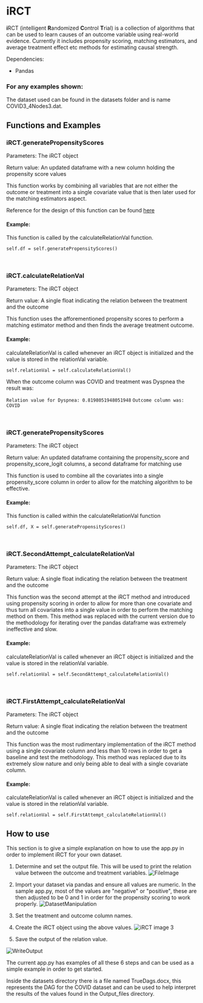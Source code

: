 # iRCT
**i**RCT (intelligent **R**andomized **C**ontrol **T**rial) is a collection of algorithms that can be used to learn causes of an outcome variable using real-world evidence. Currently it includes propensity scoring, matching estimators, and average treatment effect etc methods for estimating causal strength.

Dependencies:
- Pandas

### For any examples shown:

The dataset used can be found in the datasets folder and is name COVID3_4Nodes3.dat.

## Functions and Examples

### iRCT.generatePropensityScores

Parameters: The iRCT object

Return value: An updated dataframe with a new column holding the propensity score values

This function works by combining all variables that are not either the outcome or treatment into a single covariate value that is then later used for the matching estimators aspect.

Reference for the design of this function can be found [here](https://github.com/konosp/propensity-score-matching/blob/main/propensity_score_matching_v2.ipynb)

#### Example:

This function is called by the calculateRelationVal function.

`self.df = self.generatePropensityScores()`

<br/>

### iRCT.calculateRelationVal

Parameters: The iRCT object

Return value: A single float indicating the relation between the treatment and the outcome

This function uses the afforementioned propensity scores to perform a matching estimator method and then finds the average treatment outcome.

#### Example:

calculateRelationVal is called whenever an iRCT object is initialized and the value is stored in the relationVal variable.

`self.relationVal = self.calculateRelationVal()`

When the outcome column was COVID and treatment was Dyspnea the result was:

`Relation value for Dyspnea: 0.8198051948051948`
`Outcome column was: COVID`


</br>

### iRCT.generatePropensityScores

Parameters: The iRCT object

Return value: An updated dataframe containing the propensity_score and propensity_score_logit columns, a second dataframe for matching use

This function is used to combine all the covariates into a single propensity_score column in order to allow for the matching algorithm to be effective.

#### Example:

This function is called within the calculateRelationVal function

`self.df, X = self.generatePropensityScores()`


</br>

### iRCT.SecondAttempt_calculateRelationVal

Parameters: The iRCT object

Return value: A single float indicating the relation between the treatment and the outcome

This function was the second attempt at the iRCT method and introduced using propensity scoring in order to allow for more than one covariate and thus turn all covariates into a single value in order to perform the matching method on them. This method was replaced with the current version due to the methodology for iterating over the pandas dataframe was extremely ineffective and slow.

#### Example:

calculateRelationVal is called whenever an iRCT object is initialized and the value is stored in the relationVal variable.

`self.relationVal = self.SecondAttempt_calculateRelationVal()`


</br>

### iRCT.FirstAttempt_calculateRelationVal

Parameters: The iRCT object

Return value: A single float indicating the relation between the treatment and the outcome

This function was the most rudimentary implementation of the iRCT method using a single covariate column and less than 10 rows in order to get a baseline and test the methodology. This method was replaced due to its extremely slow nature and only being able to deal with a single covariate column.

#### Example:

calculateRelationVal is called whenever an iRCT object is initialized and the value is stored in the relationVal variable.

`self.relationVal = self.FirstAttempt_calculateRelationVal()`

## How to use

This section is to give a simple explanation on how to use the app.py in order to implement iRCT for your own dataset.

1. Determine and set the output file. This will be used to print the relation value between the outcome and treatment variables.
![FileImage](https://user-images.githubusercontent.com/79263753/214995864-f4235c67-8e21-4831-9dba-a3c2de57d7c0.png)

2. Import your dataset via pandas and ensure all values are numeric. In the sample app.py, most of the values are "negative" or "positive", these are then adjusted to be 0 and 1 in order for the propensity scoring to work properly.
![DatasetManipulation](https://user-images.githubusercontent.com/79263753/214996035-9a4a4c26-6fb6-49cd-8634-8d5049d06c95.png)

3. Set the treatment and outcome column names.
4. Create the iRCT object using the above values.
![iRCT image 3](https://user-images.githubusercontent.com/79263753/218617325-25957a53-f872-49ce-a232-ddbfb971530f.png)

5. Save the output of the relation value.

![WriteOutput](https://user-images.githubusercontent.com/79263753/214996263-bef3285d-7a3c-4260-8a08-ea5f2c2ee106.png)

The current app.py has examples of all these 6 steps and can be used as a simple example in order to get started. 

Inside the datasets directory there is a file named TrueDags.docx, this represents the DAG for the COVID dataset and can be used to help interpret the results of the values found in the Output_files directory.
